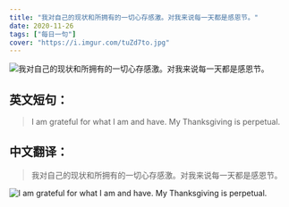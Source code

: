 ```yaml
---
title: "我对自己的现状和所拥有的一切心存感激。对我来说每一天都是感恩节。"
date: 2020-11-26
tags: ["每日一句"]
cover: "https://i.imgur.com/tuZd7to.jpg"
---
```


![我对自己的现状和所拥有的一切心存感激。对我来说每一天都是感恩节。](https://i.imgur.com/P6QsmsD.jpg)

## 英文短句：
> I am grateful for what I am and have. My Thanksgiving is perpetual.

<!--more-->

## 中文翻译：
> 我对自己的现状和所拥有的一切心存感激。对我来说每一天都是感恩节。

![I am grateful for what I am and have. My Thanksgiving is perpetual.](https://i.imgur.com/J820yYv.jpg)

